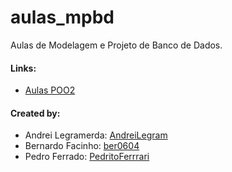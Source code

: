 # aulas_mpbd
Aulas de Modelagem e Projeto de Banco de Dados.

#### Links:
- [Aulas POO2](https://github.com/ber0604/aulas_poo2)

#### Created by:

- Andrei Legramerda: [AndreiLegram](https://github.com/AndreiLegram)
- Bernardo Facinho: [ber0604](https://github.com/ber0604)
- Pedro Ferrado: [PedritoFerrrari](https://github.com/PedritoFerrrari)
